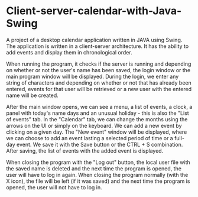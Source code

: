 # Client-server-calendar-with-Java-Swing
A project of a desktop calendar application written in JAVA using Swing. The application is written in a client-server architecture. It has the ability to add events and display them in chronological order.

When running the program, it checks if the server is running and depending on whether or not the user's name has been saved, the login window or the main program window will be displayed. During the login, we enter any string of characters and depending on whether or not that has already been entered, events for that user will be retrieved or a new user with the entered name will be created.

After the main window opens, we can see a menu, a list of events, a clock, a panel with today's name days and an unusual holiday - this is also the "List of events" tab. In the "Calendar" tab, we can change the months using the arrows on the UI or simply on the keyboard. We can add a new event by clicking on a given day. The "New event" window will be displayed, where we can choose to add an event lasting a selected period of time or a full-day event. We save it with the Save button or the CTRL + S combination. After saving, the list of events with the added event is displayed.

When closing the program with the "Log out" button, the local user file with the saved name is deleted and the next time the program is opened, the user will have to log in again. When closing the program normally (with the X icon), the file will be left (if it was saved) and the next time the program is opened, the user will not have to log in.
